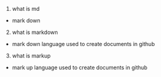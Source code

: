 1) what is md
- mark down

2) what is markdown
- mark down language used to create documents in github 

3) what is markup
- mark up language used to create documents in github
